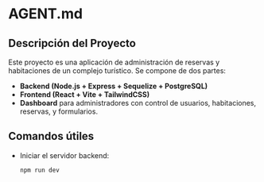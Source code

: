 # AGENT.md

## Descripción del Proyecto

Este proyecto es una aplicación de administración de reservas y habitaciones de un complejo turístico. Se compone de dos partes:

- **Backend (Node.js + Express + Sequelize + PostgreSQL)**
- **Frontend (React + Vite + TailwindCSS)**
- **Dashboard** para administradores con control de usuarios, habitaciones, reservas, y formularios.

## Comandos útiles

- Iniciar el servidor backend:
  ```bash
  npm run dev
